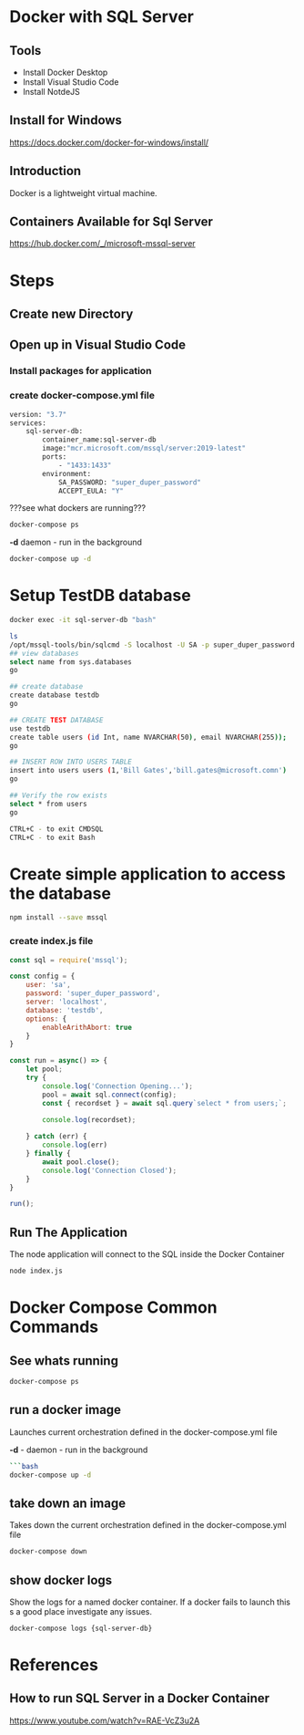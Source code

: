 # Docker with SQL Server

## Tools
* Install Docker Desktop
* Install Visual Studio Code
* Install NotdeJS

## Install for Windows
https://docs.docker.com/docker-for-windows/install/


## Introduction
Docker is a lightweight virtual machine.

## Containers Available for Sql Server
https://hub.docker.com/_/microsoft-mssql-server


# Steps
## Create new Directory



## Open up in Visual Studio Code
### Install packages for application


### create **docker-compose.yml** file
```bash
version: "3.7"
services:
    sql-server-db:
        container_name:sql-server-db
        image:"mcr.microsoft.com/mssql/server:2019-latest"
        ports:
            - "1433:1433"
        environment:
            SA_PASSWORD: "super_duper_password"
            ACCEPT_EULA: "Y"
```

???see what dockers are running???
```bash
docker-compose ps
``` 

**-d** daemon - run in the background
```bash
docker-compose up -d
```


# Setup TestDB database

```bash
docker exec -it sql-server-db "bash"
```

```bash
ls
/opt/mssql-tools/bin/sqlcmd -S localhost -U SA -p super_duper_password
## view databases
select name from sys.databases
go

## create database
create database testdb
go

## CREATE TEST DATABASE
use testdb
create table users (id Int, name NVARCHAR(50), email NVARCHAR(255));
go

## INSERT ROW INTO USERS TABLE
insert into users users (1,'Bill Gates','bill.gates@microsoft.comn')
go

## Verify the row exists
select * from users
go

CTRL+C - to exit CMDSQL
CTRL+C - to exit Bash
```

# Create simple application to access the  database

```bash
npm install --save mssql
```


### create **index.js** file
```javascript
const sql = require('mssql');

const config = {
    user: 'sa',
    password: 'super_duper_password',
    server: 'localhost',
    database: 'testdb',
    options: {
        enableArithAbort: true
    }
}

const run = async() => {
    let pool;
    try {
        console.log('Connection Opening...');
        pool = await sql.connect(config);
        const { recordset } = await sql.query`select * from users;`;
        
        console.log(recordset);

    } catch (err) {
        console.log(err)
    } finally {
        await pool.close();
        console.log('Connection Closed');
    }
}

run();

```

## Run The Application
The node application will connect to the SQL inside the Docker Container
```bash
node index.js
```




# Docker Compose Common Commands

## See whats running
```bash
docker-compose ps
```
## run a docker image
Launches current orchestration defined in the docker-compose.yml file

**-d** - daemon - run in the background
```bash
```bash
docker-compose up -d
```
## take down an image
Takes down the current orchestration defined in the docker-compose.yml file
```bash
docker-compose down 
```

## show docker logs
Show the logs for a named docker container. If a docker fails to launch this s a good place investigate any issues.
```bash
docker-compose logs {sql-server-db}
```

# References
## How to run SQL Server in a Docker Container
https://www.youtube.com/watch?v=RAE-VcZ3u2A
